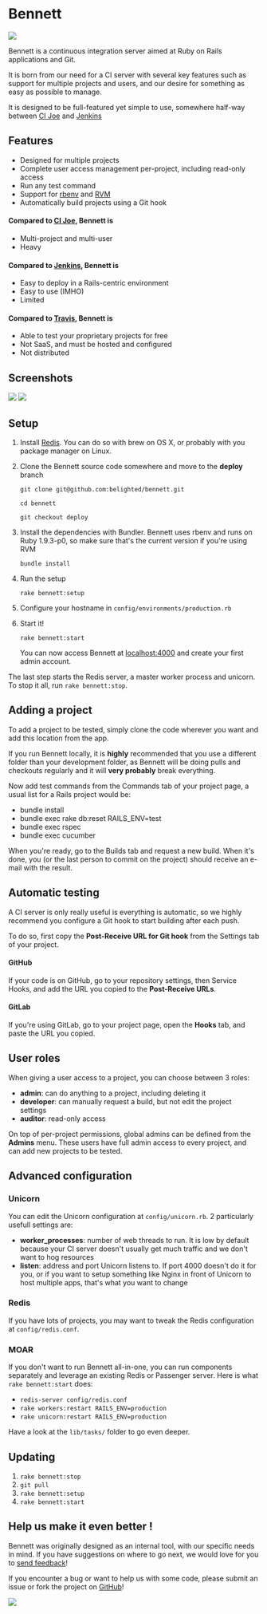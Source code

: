 # Bennett

![](http://labs.belighted.com/bennett/bennett-large.png)

Bennett is a continuous integration server aimed at Ruby on Rails applications and Git.

It is born from our need for a CI server with several key features such as support for multiple projects and users, and our desire for something as easy as possible to manage.

It is designed to be full-featured yet simple to use, somewhere half-way between [CI Joe](https://github.com/defunkt/cijoe) and [Jenkins](http://jenkins-ci.org/)

## Features

* Designed for multiple projects
* Complete user access management per-project, including read-only access
* Run any test command
* Support for [rbenv](https://github.com/sstephenson/rbenv) and [RVM](https://rvm.io/)
* Automatically build projects using a Git hook

#### Compared to [CI Joe](https://github.com/defunkt/cijoe), Bennett is

* Multi-project and multi-user
* Heavy

#### Compared to [Jenkins](http://jenkins-ci.org/), Bennett is

* Easy to deploy in a Rails-centric environment
* Easy to use (IMHO)
* Limited

#### Compared to [Travis](http://travis-ci.org/), Bennett is

* Able to test your proprietary projects for free
* Not SaaS, and must be hosted and configured
* Not distributed

## Screenshots

![](http://labs.belighted.com/bennett/bennett_scr1.png)
![](http://labs.belighted.com/bennett/bennett_scr2.png)

## Setup

1. Install [Redis](http://redis.io/download). You can do so with brew on
   OS X, or probably with you package manager on Linux.
2. Clone the Bennett source code somewhere and move to the **deploy** branch
    
   `git clone git@github.com:belighted/bennett.git`

   `cd bennett`
    
   `git checkout deploy`
    
3. Install the dependencies with Bundler. Bennett uses rbenv and runs on Ruby 1.9.3-p0, so make sure that's the current version if you're using RVM

   `bundle install`

4. Run the setup

   `rake bennett:setup`
   
5. Configure your hostname in `config/environments/production.rb`
   
6. Start it!

   `rake bennett:start`
   
   You can now access Bennett at [localhost:4000](localhost:4000) and create your first admin account.
   
The last step starts the Redis server, a master worker process and unicorn. To stop it all, run `rake bennett:stop`.
   
## Adding a project

To add a project to be tested, simply clone the code wherever you want and add this location from the app.

If you run Bennett locally, it is **highly** recommended that you use a different folder than your development folder, as Bennett will be doing pulls and checkouts regularly and it will **very probably** break everything.

Now add test commands from the Commands tab of your project page, a usual list for a Rails project would be:

* bundle install
* bundle exec rake db:reset RAILS_ENV=test
* bundle exec rspec
* bundle exec cucumber

When you're ready, go to the Builds tab and request a new build. When it's done, you (or the last person to commit on the project) should receive an e-mail with the result.

## Automatic testing

A CI server is only really useful is everything is automatic, so we highly recommend you configure a Git hook to start building after each push.

To do so, first copy the **Post-Receive URL for Git hook** from the Settings tab of your project.

#### GitHub

If your code is on GitHub, go to your repository settings, then Service Hooks, and add the URL you copied to the **Post-Receive URLs**.

#### GitLab

If you're using GitLab, go to your project page, open the **Hooks** tab, and paste the URL you copied.

## User roles

When giving a user access to a project, you can choose between 3 roles:

* **admin**: can do anything to a project, including deleting it
* **developer**: can manually request a build, but not edit the project settings
* **auditor**: read-only access

On top of per-project permissions, global admins can be defined from the **Admins** menu. These users have full admin access to every project, and can add new projects to be tested.

## Advanced configuration

### Unicorn

You can edit the Unicorn configuration at `config/unicorn.rb`. 2 particularly usefull settings are:

* **worker_processes**: number of web threads to run. It is low by default because your CI server doesn't usually get much traffic and we don't want to hog resources
* **listen**: address and port Unicorn listens to. If port 4000 doesn't do it for you, or if you want to setup something like Nginx in front of Unicorn to host multiple apps, that's what you want to change

### Redis

If you have lots of projects, you may want to tweak the Redis configuration at `config/redis.conf`.

### MOAR

If you don't want to run Bennett all-in-one, you can run components separately and leverage an existing Redis or Passenger server. Here is what `rake bennett:start` does:

* `redis-server config/redis.conf`
* `rake workers:restart RAILS_ENV=production`
* `rake unicorn:restart RAILS_ENV=production`

Have a look at the `lib/tasks/` folder to go even deeper.

## Updating

1. `rake bennett:stop`
2. `git pull`
3. `rake bennett:setup`
4. `rake bennett:start`

## Help us make it even better !

Bennett was originally designed as an internal tool, with our specific needs in mind.
If you have suggestions on where to go next, we would love for you to [send
feedback](http://bennett.uservoice.com)!

If you encounter a bug or want to help us with some code, please submit an issue or fork the project on [GitHub](https://github.com/belighted/bennett)!

![](http://labs.belighted.com/bennett/bennett-small.png)
